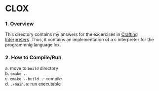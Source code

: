 # CLOX
### 1. Overview  
This directory contains my answers for the excercises in [Crafting Interpreters](https://craftinginterpreters.com/). Thus, it contains an implementation of a c interpreter for the programmnig language lox.
### 2. How to Compile/Run  
a. move to `build` directory  
b. `cmake ..`  
c. `cmake --build .`: compile  
d. `./main.o`: run executable